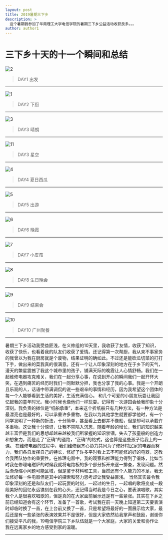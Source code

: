 ```yaml
---
layout: post
title: 2019暑期三下乡
description: >
  这个暑期我参加了华南理工大学电信学院的暑期三下乡公益活动收获良多。。。
author: author1
---
```

# 三下乡十天的十一个瞬间和总结


![2](/assets/img/daily/Elight/2.jpg)
>DAY1 出发

----

![1](/assets/img/daily/Elight/1.jpg)
>DAY2 下厨

------

![3](/assets/img/daily/Elight/3.jpg)
>DAY3 晴朗

-------

![11](/assets/img/daily/Elight/11.jpg)
>DAY3 星空

---------

![4](/assets/img/daily/Elight/4.jpg)
>DAY4 夏日西瓜

----------

![5](/assets/img/daily/Elight/5.jpg)
>DAY5 出游

---------

![6](/assets/img/daily/Elight/6.jpg)
>DAY6 晚霞

-----------

![7](/assets/img/daily/Elight/7.jpg)
>DAY7 小皮孩

--------

![8](/assets/img/daily/Elight/8.jpg)
>DAY8 生日晚会

-------

![9](/assets/img/daily/Elight/9.jpg)
>DAY9 结束会

--------

![10](/assets/img/daily/Elight/10.jpg)
>DAY10 广州聚餐

--------


暑期三下乡活动我受益匪浅，在义修组的10天里，我收获了友情，收获了知识，收获了快乐，也看着我的队友们收获了爱情。还记得第一次帮厨，我从来不事家务的我曾以为我在厨房就是个废物，结果证明的确如此。不过还是能砍瓜切菜的打打下手，做出来的菜我真的很满意。还有一个让人印象深刻的地方在于乡下的天气，漫天的繁星震撼了我这个城市里的孩子，铺满天际的晚霞让人心情舒畅。我们在一起维修电器攻克难关，我们在一起分享心事，在说到开心的瞬间我们一起开怀大笑，在遇到痛苦的经历时我们一同默默分担，我也分享了我的心事。我是一个开朗且乐观的人，话语中带满调侃的说一些艰辛的事情和经历，因为我希望这个团体的每一个人能够看到生活的美好，生活充满信心。
和几个可爱的小朋友玩耍让我回忆起我的童年时光。我小时候也像他们一样玩耍。记得有一次游园会给我印象十分深刻。我负责的摊位是“纸船承重”，本来这个折纸船只有几种方法，有一种方法是最漂亮也是最好的，可以承重许多重物，在我以为其他学生就要都学他时，有一个同学发明了一种新的折法，十分简单，甚至看上去都并不像船，但是却可以承载许多重物。这让我十分惊讶，让我不禁陷入沉思，随着年龄的增长，我们的知识越来越丰富但是我们的思想却越来越被我们所掌握的知识禁锢，失去了孩童般的创造力和想象力，而是走了“正确”的道路，“正确”的格式，这也算是这些孩子给我上的一课。
在维修电器的过程中，我们维修组齐心协力共同为了修好村民家的电器而努力，我们各自发挥自己的特长，修好了许多平时看上去不可能修的好的电器，这教会我团队协作的重要性。在修理电器中，我的观察和推理能力得到了锻炼，比如当时我在修理电磁炉的时候我就将电路板的多个部分拆开来逐一排查，发现问题。然后渐渐缩小问题可能区域，但是鉴于材料和工具，当然还有个人能力的不足，我无法修好每一件电器但是其中的探索和努力思考却让我受益匪浅。
当然其实最令我印象深刻的还是和队友们一起玩耍的时刻，一起过的生日，一起唱的歌将变成一段段美好的回忆永远镌刻在我的心头，还记得当时我是今日之心，要表演唱歌，其实我个人是很喜欢唱歌的，但是真的在大家面前展示还是有一些紧张。其实在下乡之前已经知道会有这个环节，准备了一首歌，考试我在前一天晚上知道第二天要表演时却临时换了一首，在上台前又换了一首，只是希望将最好的一面展示给大家，最后还是有一些紧张的表演效果并不是很好，但是大家依然给我掌声和鼓励，谢谢你们接受平凡的我，19电信学院三下乡队伍就是一个大家庭，大家的关爱和协作让我在远离家乡的地方感受到家的温暖。

---
